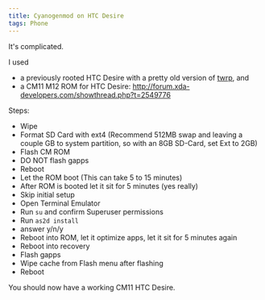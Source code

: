 ```yaml
---
title: Cyanogenmod on HTC Desire
tags: Phone
---
```


It's complicated.

I used
* a previously rooted HTC Desire with a pretty old version of [twrp](http://forum.xda-developers.com/showthread.php?t=2595654), and
* a CM11 M12 ROM for HTC Desire: http://forum.xda-developers.com/showthread.php?t=2549776

Steps:

* Wipe
* Format SD Card with ext4 (Recommend 512MB swap and leaving a couple GB to system partition, so with an 8GB SD-Card, set Ext to 2GB)
* Flash CM ROM
* DO NOT flash gapps
* Reboot
* Let the ROM boot (This can take 5 to 15 minutes)
* After ROM is booted let it sit for 5 minutes (yes really)
* Skip initial setup
* Open Terminal Emulator
* Run `su` and confirm Superuser permissions
* Run `as2d install`
* answer y/n/y
* Reboot into ROM, let it optimize apps, let it sit for 5 minutes again
* Reboot into recovery
* Flash gapps
* Wipe cache from Flash menu after flashing
* Reboot

You should now have a working CM11 HTC Desire.
